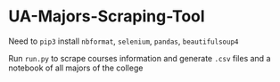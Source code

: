 # UA-Majors-Scraping-Tool

Need to `pip3` install `nbformat`, `selenium`, `pandas`, `beautifulsoup4`

Run `run.py` to scrape courses information and generate `.csv` files and a notebook of all majors of the college
